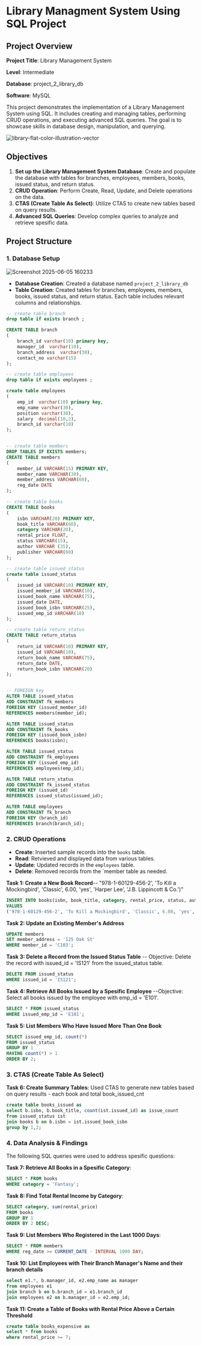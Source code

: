 # Library Managment System Using SQL Project

## Project Overview

**Project Title**: Library Management System

**Level**: Intermediate

**Database**: project_2_library_db

**Software**: MySQL

This project demonstrates the implementation of a Library Management System using SQL. It includes creating and managing tables, performing CRUD operations, and executing advanced SQL queries. The goal is to showcase skills in database design, manipulation, and querying.

![library-flat-color-illustration-vector](https://github.com/user-attachments/assets/d5a4a6bc-9fd6-4cf7-9ebf-5971d20534f5)

## Objectives
1. **Set up the Library Management System Database**: Create and populate the database with tables for branches, employees, members, books, issued status, and return status.
2. **CRUD Operation**: Perform Create, Read, Update, and Delete operations on the data.
3. **CTAS (Create Table As Select)**: Utilize CTAS to create new tables based on query results.
4. **Advanced SQL Queries**: Develop complex queries to analyze and retrieve spesific data.

## Project Structure

### 1. Database Setup
![Screenshot 2025-06-05 160233](https://github.com/user-attachments/assets/1d692c0b-0800-4fde-ae27-40d1ce0d04b4)

- **Database Creation**: Created a database named `project_2_library_db`
- **Table Creation**: Created tables for branches, employees, members, books, issued status, and return status. Each table includes relevant columns and relationships.

```SQL
-- create table branch
drop table if exists branch ;

CREATE TABLE branch 
(
	branch_id varchar(10) primary key,	
    manager_id	varchar(10),
    branch_address	varchar(30),
    contact_no varchar(15)
);

-- create table employees
drop table if exists employees ;

create table employees 
(
	emp_id	varchar(10) primary key,
    emp_name varchar(30),
    position varchar(30),
    salary	decimal(10,2),
    branch_id varchar(10)
);


-- create table members
DROP TABLES IF EXISTS members;
CREATE TABLE members 
(
	member_id VARCHAR(15) PRIMARY KEY,
    member_name VARCHAR(30),
    member_address VARCHAR(60),
    reg_date DATE
);

-- create table books
CREATE TABLE books 
(
	isbn VARCHAR(20) PRIMARY KEY,
    book_title VARCHAR(60),
    category VARCHAR(20),
    rental_price FLOAT,
	status VARCHAR(15),
    author VARCHAR (35),
    publisher VARCHAR(60)
);

-- create table issued_status
create table issued_status
(
	issued_id VARCHAR(10) PRIMARY KEY,
    issued_member_id VARCHAR(10),
    issued_book_name VARCHAR(75),
    issued_date DATE,
	issued_book_isbn VARCHAR(25),
    issued_emp_id VARCHAR(10)
);

-- create table return_status
CREATE TABLE return_status
(
	return_id VARCHAR(10) PRIMARY KEY,
    issued_id VARCHAR(10),
    return_book_name VARCHAR(75),
    return_date DATE,
    return_book_isbn VARCHAR(20)
);


-- FOREIGN key
ALTER TABLE issued_status
ADD CONSTRAINT fk_members
FOREIGN KEY (issued_member_id)
REFERENCES members(member_id); 

ALTER TABLE issued_status
ADD CONSTRAINT fk_books
FOREIGN KEY (issued_book_isbn)
REFERENCES books(isbn); 

ALTER TABLE issued_status
ADD CONSTRAINT fk_employees
FOREIGN KEY (issued_emp_id)
REFERENCES employees(emp_id); 

ALTER TABLE return_status
ADD CONSTRAINT fk_issued_status
FOREIGN KEY (issued_id)
REFERENCES issued_status(issued_id); 

ALTER TABLE employees
ADD CONSTRAINT fk_branch
FOREIGN KEY (branch_id)
REFERENCES branch(branch_id); 
```

### 2. CRUD Operations

- **Create**: Inserted sample records into the `books` table.
- **Read**: Retvieved and displayed data from various tables.
- **Update**: Updated records in the `employees` table.
- **Delete**: Removed records from the `member table as needed.

**Task 1: Create a New Book Record**-- "978-1-60129-456-2', 'To Kill a Mockingbird', 'Classic', 6.00, 'yes', 'Harper Lee', 'J.B. Lippincott & Co.')"

```SQL
INSERT INTO books(isbn, book_title, category, rental_price, status, author, publisher)
VALUES
('978-1-60129-456-2', 'To Kill a Mockingbird', 'Classic', 6.00, 'yes', 'Harper Lee', 'J.B. Lippincott & Co.');
```

**Task 2: Update an Existing Member's Address**

```SQL
UPDATE members
SET member_address = '125 Oak St'
WHERE member_id = 'C103';
```

**Task 3: Delete a Record from the Issued Status Table** -- Objective: Delete the record with issued_id = 'IS121' from the issued_status table.

```SQL
DELETE FROM issued_status
WHERE issued_id = 'IS121';
```

**Task 4: Retrieve All Books Issued by a Spesific Employee** --Objective: Select all books issued by the employee with emp_id = 'E101'.

```SQL
SELECT * FROM issued_status
WHERE issued_emp_id = 'E101';
```

**Task 5: List Members Who Have Issued More Than One Book**

```SQL
SELECT issued_emp_id, count(*)
FROM issued_status
GROUP BY 1
HAVING count(*) > 1
ORDER BY 2;
```

### 3. CTAS (Create Table As Select)

**Task 6: Create Summary Tables**: Used CTAS to generate new tables based on query results - each book and total book_issued_cnt

```SQL
create table books_issued as
select b.isbn, b.book_title, count(ist.issued_id) as issue_count
from issued_status ist
join books b on b.isbn = ist.issued_book_isbn
group by 1,2;
```

### 4. Data Analysis & Findings
The following SQL queries were used to address spesific questions:

**Task 7: Retrieve All Books in a Spesific Category**:
```SQL
SELECT * FROM books
WHERE category = 'Fantasy';
```
**Task 8: Find Total Rental Income by Category**:
```SQL
SELECT category, sum(rental_price)
FROM books
GROUP BY 1
ORDER BY 2 DESC;
```

**Task 9: List Members Who Registered in the Last 1000 Days**:
```SQL
SELECT * FROM members
WHERE reg_date >= CURRENT_DATE - INTERVAL 1000 DAY; 
```

**Task 10: List Employees with Their Branch Manager's Name and their branch details**
```SQL
select e1.*, b.manager_id, e2.emp_name as manager
from employees e1
join branch b on b.branch_id = e1.branch_id
join employees e2 on b.manager_id = e2.emp_id;
```

**Task 11: Create a Table of Books with Rental Price Above a Certain Threshold**
```SQL
create table books_expensive as
select * from books
where rental_price >= 7;
```

